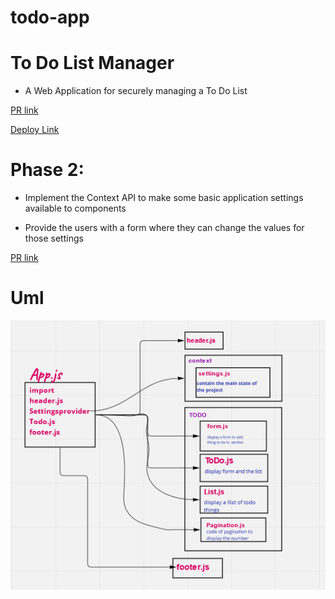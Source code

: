 # todo-app


# To Do List Manager

  *  A Web Application for securely managing a To Do List

[PR link](https://github.com/salammustafa728/todo-app/pull/1)

[Deploy Link](https://todo-app-salam.netlify.app/)

# Phase 2: 
* Implement the Context API to make some basic application settings available to components 

* Provide the users with a form where they can change the values for those settings 

[PR link]()


# Uml

![uml](./src/images/lab32.png)